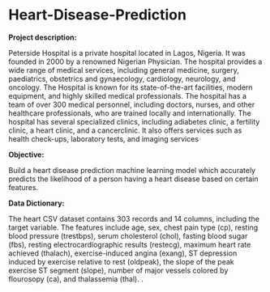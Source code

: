 # Heart-Disease-Prediction

**Project description:**

Peterside Hospital is a private hospital located in Lagos, Nigeria. It was founded in 2000 by a renowned Nigerian Physician. The hospital provides a wide range of medical services, including general medicine, surgery, paediatrics, obstetrics and gynaecology, cardiology, neurology, and oncology.
The Hospital is known for its state-of-the-art facilities, modern equipment, and highly skilled medical professionals. The hospital has a team of over 300 medical personnel, including doctors, nurses, and other healthcare professionals, who are trained locally and internationally.
The hospital has several specialized clinics, including adiabetes clinic, a fertility clinic, a heart clinic, and a cancerclinic. It also offers services such as health check-ups, laboratory tests, and imaging services

**Objective:**

Build a heart disease prediction machine learning model which accurately predicts the likelihood of a person having a heart disease based on certain features.

**Data Dictionary:**

The heart CSV dataset contains 303 records and 14 columns, including the target variable. The features include age, sex, chest pain type (cp), resting blood pressure (trestbps), serum cholesterol (chol), fasting blood sugar (fbs), resting electrocardiographic results (restecg),
maximum heart rate achieved (thalach), exercise-induced angina (exang), ST depression induced by exercise relative to rest (oldpeak), the slope of the peak exercise ST segment (slope), number of major vessels colored by flourosopy (ca), and thalassemia (thal).
.

